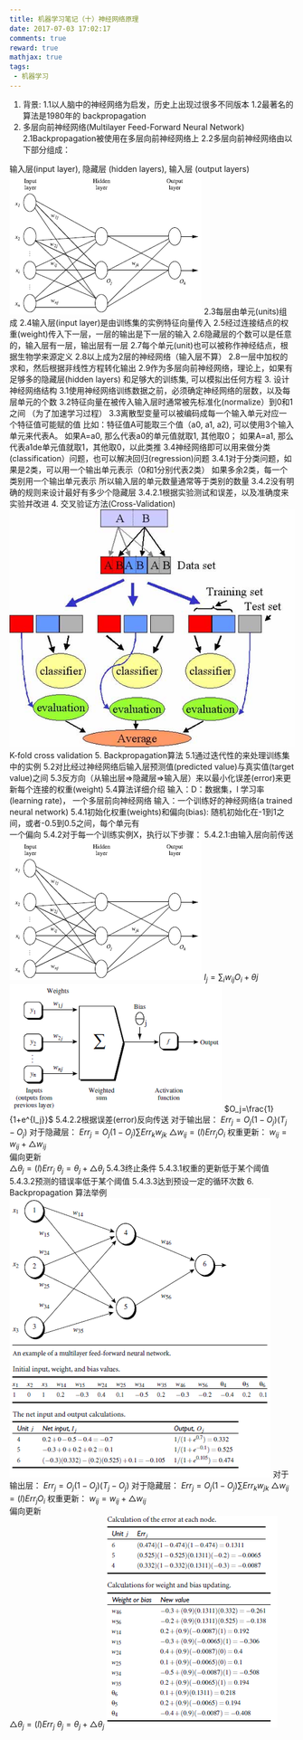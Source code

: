 ```yaml
---
title: 机器学习笔记（十）神经网络原理
date: 2017-07-03 17:02:17
comments: true
reward: true
mathjax: true
tags: 
 - 机器学习
---
```

1. 背景:
1.1以人脑中的神经网络为启发，历史上出现过很多不同版本
1.2最著名的算法是1980年的 backpropagation 
2. 多层向前神经网络(Multilayer Feed-Forward Neural Network)
2.1Backpropagation被使用在多层向前神经网络上
2.2多层向前神经网络由以下部分组成：
<!-- more -->
输入层(input layer), 隐藏层 (hidden layers), 输入层 (output layers)
![](2017-7-3-one/1.png)
2.3每层由单元(units)组成
2.4输入层(input layer)是由训练集的实例特征向量传入
2.5经过连接结点的权重(weight)传入下一层，一层的输出是下一层的输入
2.6隐藏层的个数可以是任意的，输入层有一层，输出层有一层
2.7每个单元(unit)也可以被称作神经结点，根据生物学来源定义
2.8以上成为2层的神经网络（输入层不算）
2.8一层中加权的求和，然后根据非线性方程转化输出
2.9作为多层向前神经网络，理论上，如果有足够多的隐藏层(hidden layers) 和足够大的训练集, 可以模拟出任何方程
3. 设计神经网络结构
3.1使用神经网络训练数据之前，必须确定神经网络的层数，以及每层单元的个数
3.2特征向量在被传入输入层时通常被先标准化(normalize）到0和1之间 （为了加速学习过程）
3.3离散型变量可以被编码成每一个输入单元对应一个特征值可能赋的值
比如：特征值A可能取三个值（a0, a1, a2), 可以使用3个输入单元来代表A。
如果A=a0, 那么代表a0的单元值就取1, 其他取0；
如果A=a1, 那么代表a1de单元值就取1，其他取0，以此类推
3.4神经网络即可以用来做分类(classification）问题，也可以解决回归(regression)问题
3.4.1对于分类问题，如果是2类，可以用一个输出单元表示（0和1分别代表2类）
如果多余2类，每一个类别用一个输出单元表示
所以输入层的单元数量通常等于类别的数量
3.4.2没有明确的规则来设计最好有多少个隐藏层
3.4.2.1根据实验测试和误差，以及准确度来实验并改进
4. 交叉验证方法(Cross-Validation)
![](2017-7-3-one/2.jpg)
K-fold cross validation 
5. Backpropagation算法
5.1通过迭代性的来处理训练集中的实例
5.2对比经过神经网络后输入层预测值(predicted value)与真实值(target value)之间
5.3反方向（从输出层=>隐藏层=>输入层）来以最小化误差(error)来更新每个连接的权重(weight)
5.4算法详细介绍
输入：D：数据集，l 学习率(learning rate)， 一个多层前向神经网络
输入：一个训练好的神经网络(a trained neural network)
5.4.1初始化权重(weights)和偏向(bias): 随机初始化在-1到1之间，或者-0.5到0.5之间，每个单元有          
一个偏向
5.4.2对于每一个训练实例X，执行以下步骤：
5.4.2.1:由输入层向前传送
![](2017-7-3-one/3.png)
$I_j=\sum_i w_{ij}O_i+\theta j$
![](2017-7-3-one/4.png)
$O_j=\frac{1}{1+e^{I_j}}$
5.4.2.2根据误差(error)反向传送
对于输出层：
$Err_j=O_j(1-O_j)(T_j-O_j)$
对于隐藏层：
$Err_j=O_j(1-O_j)\sum{Err_kw_{jk}}$
$\bigtriangleup w_{ij}=(l) Err_jO_i$
权重更新：
$w_{ij}=w_{ij}+\bigtriangleup w_{ij}$  
偏向更新    
$\bigtriangleup \theta_j=(l) Err_j$ 
$\theta_j=\theta_j+\bigtriangleup \theta_j$ 
5.4.3终止条件
5.4.3.1权重的更新低于某个阈值
5.4.3.2预测的错误率低于某个阈值
5.4.3.3达到预设一定的循环次数
6.  Backpropagation 算法举例
![](2017-7-3-one/5.png)
对于输出层：
$Err_j=O_j(1-O_j)(T_j-O_j)$
对于隐藏层：
$Err_j=O_j(1-O_j)\sum{Err_kw_{jk}}$
$\bigtriangleup w_{ij}=(l) Err_jO_i$
权重更新：
$w_{ij}=w_{ij}+\bigtriangleup w_{ij}$  
偏向更新    
$\bigtriangleup \theta_j=(l) Err_j$ 
$\theta_j=\theta_j+\bigtriangleup \theta_j$ 
![](2017-7-3-one/6.png)
